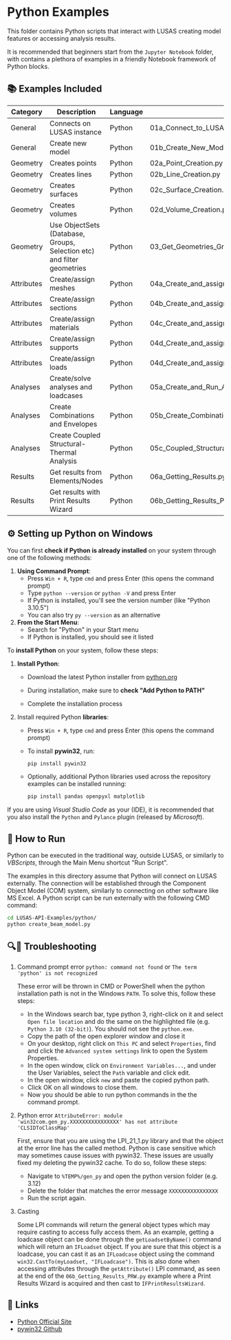 # Python Examples

This folder contains Python scripts that interact with LUSAS creating model features or accessing analysis results.

It is recommended that beginners start from the `Jupyter Notebook` folder, with contains a plethora of examples in a friendly Notebook framework of Python blocks.

## 📚 Examples Included

| Category | Description                           | Language   | File                    |
| -------- | ------------------------------------- | ---------- | ----------------------- |
| General  | Connects on LUSAS instance            | Python     | 01a_Connect_to_LUSAS.py |
| General  | Create new model                      | Python     | 01b_Create_New_Model.py |
| Geometry | Creates points                        | Python     | 02a_Point_Creation.py   |
| Geometry | Creates lines                         | Python     | 02b_Line_Creation.py    |
| Geometry | Creates surfaces                      | Python     | 02c_Surface_Creation.py |
| Geometry | Creates volumes                       | Python     | 02d_Volume_Creation.py  |
| Geometry | Use ObjectSets (Database, Groups, Selection etc) and filter geometries | Python     | 03_Get_Geometries_Groups_Selection_ObjectSets.py |
| Attributes | Create/assign meshes                | Python     | 04a_Create_and_assign_mesh.py     |
| Attributes | Create/assign sections              | Python     | 04b_Create_and_assign_section.py  |
| Attributes | Create/assign materials             | Python     | 04c_Create_and_assign_material.py |
| Attributes | Create/assign supports              | Python     | 04d_Create_and_assign_supports.py |
| Attributes | Create/assign loads                 | Python     | 04d_Create_and_assign_loads.py    |
| Analyses   | Create/solve analyses and loadcases | Python     | 05a_Create_and_Run_Analyses_and_Loadcases.py |
| Analyses   | Create Combinations and Envelopes   | Python     | 05b_Create_Combinations_and_Envelopes.py |
| Analyses   | Create Coupled Structural-Thermal Analysis | Python     | 05c_Coupled_Structural_Thermal_Analysis.py |
| Results    | Get results from Elements/Nodes            | Python     | 06a_Getting_Results.py     |
| Results    | Get results with Print Results Wizard      | Python     | 06b_Getting_Results_PRW.py |


## ⚙️ Setting up Python on Windows

You can first **check if Python is already installed** on your system through one of the following methods:

1. **Using Command Prompt**:
   - Press `Win + R`, type `cmd` and press Enter (this opens the command prompt)
   - Type `python --version` or `python -V` and press Enter
   - If Python is installed, you'll see the version number (like "Python 3.10.5")
   - You can also try `py --version` as an alternative
2. **From the Start Menu**:
   - Search for "Python" in your Start menu
   - If Python is installed, you should see it listed

To **install Python** on your system, follow these steps:

1. **Install Python**:
   
   - Download the latest Python installer from [python.org](https://python.org)
   
   - During installation, make sure to **check "Add Python to PATH"**
   
   - Complete the installation process

2. Install required Python **libraries**:
   
   - Press `Win + R`, type `cmd` and press Enter (this opens the command prompt)
   
   - To install **pywin32**, run:
     
     ```bash
     pip install pywin32
     ```
   
   - Optionally, additional Python libraries used across the repository examples can be installed running:
     
     ```bash
     pip install pandas openpyxl matplotlib
     ```

If you are using *Visual Studio Code* as your (IDE), it is recommended that you also install the `Python` and `Pylance` plugin (released by *Microsoft*).

## 🚀 How to Run

Python can be executed in the traditional way, outside LUSAS, or similarly to *VBScripts*, through the Main Menu shortcut "Run Script".

The examples in this directory assume that Python will connect on LUSAS externally. The connection will be established through the Component Object Model (COM) system, similarly to connecting on other software like MS Excel. A Python script can be run externally with the following CMD command: 

```bash
cd LUSAS-API-Examples/python/
python create_beam_model.py
```

## 🔍🐛 Troubleshooting

1. Command prompt error `python: command not found` or `The term 'python' is not recognized`

   These error will be thrown in CMD or PowerShell when the python installation path is not in the Windows `PATH`. To solve this, follow these steps:
   - In the Windows search bar, type python 3, right-click on it and select `Open file location` and do the same on the highlighted file (e.g. `Python 3.10 (32-bit)`). You should not see the `python.exe`.
   - Copy the path of the open explorer window and close it
   - On your desktop, right click on `This PC` and select `Properties`, find and click the `Advanced system settings` link to open the System Properties.
   - In the open window, click on `Environment Variables...`, and under the User Variables, select the `Path` variable and click edit.
   - In the open window, click `new` and paste the copied python path.
   - Click OK on all windows to close them.
   - Now you should be able to run python commands in the the command prompt.

2. Python error `AttributeError: module 'win32com.gen_py.XXXXXXXXXXXXXXXX' has not attribute 'CLSIDToClassMap'`

   First, ensure that you are using the LPI_21_1.py library and that the object at the error line has the called method.
   Python is case sensitive which may sometimes cause issues with pywin32. These issues are usually fixed my deleting the pywin32 cache. To do so, follow these steps:
   - Navigate to `%TEMP%/gen_py` and open the python version folder (e.g. 3.12)
   - Delete the folder that matches the error message `XXXXXXXXXXXXXXXX`
   - Run the script again.

3. Casting

   Some LPI commands will return the general object types which may require casting to access fully access them. As an example, getting a loadcase object can be done through the `getLoadsetByName()` command which will return an `IFLoadset` object. If you are sure that this object is a loadcase, you can cast it as an `IFLoadcase` object using the command `win32.CastTo(myLoadset, "IFLoadcase")`. This is also done when accessing attributes through the `getAttribute()` LPI command, as seen at the end of the `06b_Getting_Results_PRW.py` example where a Print Results Wizard is acquired and then cast to `IFPrintResultsWizard`.

## 🔗 Links

- [Python Official Site](https://www.python.org/)
- [pywin32 Github](https://github.com/mhammond/pywin32)
